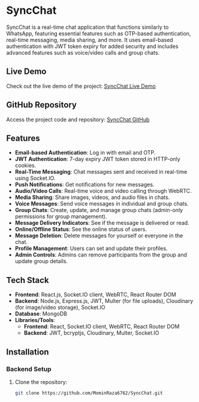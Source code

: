 # SyncChat

SyncChat is a real-time chat application that functions similarly to WhatsApp, featuring essential features such as OTP-based authentication, real-time messaging, media sharing, and more. It uses email-based authentication with JWT token expiry for added security and includes advanced features such as voice/video calls and group chats.

## Live Demo
Check out the live demo of the project:
[SyncChat Live Demo](https://sync-chat-client-nine.vercel.app/)

## GitHub Repository
Access the project code and repository:
[SyncChat GitHub](https://github.com/MominRaza6762/SyncChat)

## Features

- **Email-based Authentication**: Log in with email and OTP.
- **JWT Authentication**: 7-day expiry JWT token stored in HTTP-only cookies.
- **Real-Time Messaging**: Chat messages sent and received in real-time using Socket.IO.
- **Push Notifications**: Get notifications for new messages.
- **Audio/Video Calls**: Real-time voice and video calling through WebRTC.
- **Media Sharing**: Share images, videos, and audio files in chats.
- **Voice Messages**: Send voice messages in individual and group chats.
- **Group Chats**: Create, update, and manage group chats (admin-only permissions for group management).
- **Message Delivery Indicators**: See if the message is delivered or read.
- **Online/Offline Status**: See the online status of users.
- **Message Deletion**: Delete messages for yourself or everyone in the chat.
- **Profile Management**: Users can set and update their profiles.
- **Admin Controls**: Admins can remove participants from the group and update group details.

## Tech Stack

- **Frontend**: React.js, Socket.IO client, WebRTC, React Router DOM
- **Backend**: Node.js, Express.js, JWT, Multer (for file uploads), Cloudinary (for image/video storage), Socket.IO
- **Database**: MongoDB
- **Libraries/Tools**:
  - **Frontend**: React, Socket.IO client, WebRTC, React Router DOM
  - **Backend**: JWT, bcryptjs, Cloudinary, Multer, Socket.IO

## Installation

### Backend Setup

1. Clone the repository:
   ```bash
   git clone https://github.com/MominRaza6762/SyncChat.git
